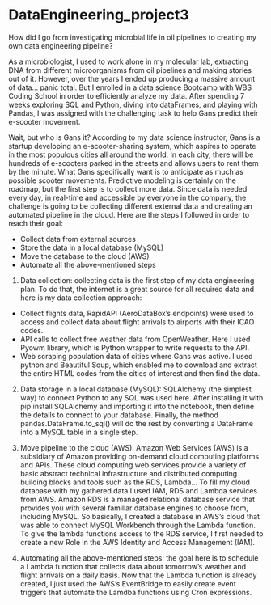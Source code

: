 # DataEngineering_project3
How did I go from investigating microbial life in oil pipelines to creating my own data engineering pipeline?

As a microbiologist, I used to work alone in my molecular lab, extracting DNA from different microorganisms from oil pipelines and making stories out of it. However, over the years I ended up producing a massive amount of data… panic total. But I enrolled in a data science Bootcamp with WBS Coding School in order to efficiently analyze my data.
After spending 7 weeks exploring SQL and Python, diving into dataFrames, and playing with Pandas, I was assigned with the challenging task to help Gans predict their e-scooter movement.

Wait, but who is Gans it?
According to my data science instructor, Gans is a startup developing an e-scooter-sharing system, which aspires to operate in the most populous cities all around the world. In each city, there will be hundreds of e-scooters parked in the streets and allows users to rent them by the minute.
What Gans specifically want is to anticipate as much as possible scooter movements. Predictive modeling is certainly on the roadmap, but the first step is to collect more data.
Since data is needed every day, in real-time and accessible by everyone in the company, the challenge is going to be collecting different external data and creating an automated pipeline in the cloud. Here are the steps I followed in order to reach their goal:

-	Collect data from external sources
-	Store the data in a local database (MySQL)
-	Move the database to the cloud (AWS)
-	Automate all the above-mentioned steps
 
1.	Data collection:
 collecting data is the first step of my data engineering plan. To do that, the internet is a great source for all required data and here is my data collection approach:
- Collect flights data, RapidAPI (AeroDataBox’s endpoints) were used to access and collect data about flight arrivals to airports with their ICAO codes.
- API calls to collect free weather data from OpenWeather. Here I used Pyowm library, which is Python wrapper to write requests to the API.
- Web scraping population data of cities where Gans was active. I used python and Beautiful Soup, which enabled me to download and extract the entire HTML codes from the cities of interest and then find the data.
 
2.	Data storage in a local database (MySQL):
 SQLAlchemy (the simplest way) to connect Python to any SQL was used here. After installing it with pip install SQLAlchemy and importing it into the notebook, then define the details to connect to your database. Finally, the method pandas.DataFrame.to_sql() will do the rest by converting a DataFrame into a MySQL table in a single step.

3.	Move pipeline to the cloud (AWS):
 Amazon Web Services (AWS) is a subsidiary of Amazon providing on-demand cloud computing platforms and APIs. These cloud computing web services provide a variety of basic abstract technical infrastructure and distributed computing building blocks and tools such as the RDS, Lambda...
To fill my cloud database with my gathered data I used IAM, RDS and Lambda services from AWS.
Amazon RDS is a managed relational database service that provides you with several familiar database engines to choose from, including MySQL. So basically, I created a database in AWS’s cloud that was able to connect MySQL Workbench through the Lambda function. To give the lambda functions access to the RDS service, I first needed to create a new Role in the AWS Identity and Access Management (IAM).

4.	Automating all the above-mentioned steps:
 the goal here is to schedule a Lambda function that collects data about tomorrow’s weather and flight arrivals on a daily basis. Now that the Lambda function is already created, I just used the AWS’s EventBridge to easily create event triggers that automate the Lamdba functions using Cron expressions.
